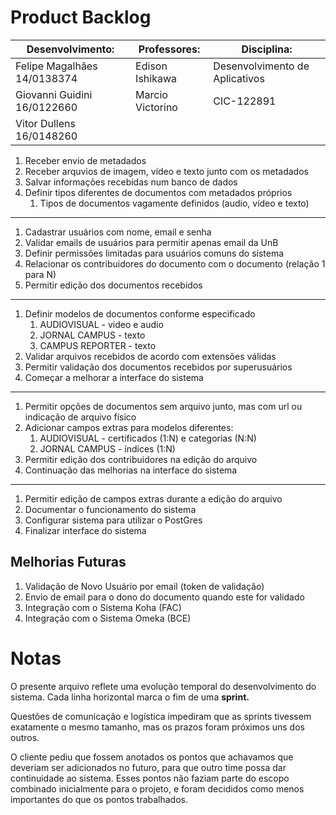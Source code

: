 # Product Backlog

| Desenvolvimento:            | Professores:     | Disciplina:                    |
|-----------------------------|------------------|--------------------------------|
| Felipe Magalhães 14/0138374 | Edison Ishikawa  | Desenvolvimento de Aplicativos |
| Giovanni Guidini 16/0122660 | Marcio Victorino | CIC-122891                     |
| Vitor Dullens 16/0148260    |                  |                                |

1. Receber envio de metadados
2. Receber arquvios de imagem, vídeo e texto junto com os metadados
3. Salvar informações recebidas num banco de dados
4. Definir tipos diferentes de documentos com metadados próprios
    1. Tipos de documentos vagamente definidos (audio, vídeo e texto)     
---------------------------------------------------------------------- 
1. Cadastrar usuários com nome, email e senha
2. Validar emails de usuários para permitir apenas email da UnB
3. Definir permissões limitadas para usuários comuns do sistema
4. Relacionar os contribuidores do documento com o documento (relação 1 para N)
5. Permitir edição dos documentos recebidos       
---------------------------------------------------------------------- 
1. Definir modelos de documentos conforme especificado
    1. AUDIOVISUAL - video e audio
    2. JORNAL CAMPUS - texto
    3. CAMPUS REPORTER - texto
2. Validar arquivos recebidos de acordo com extensões válidas
3. Permitir validação dos documentos recebidos por superusuários
4. Começar a melhorar a interface do sistema       
---------------------------------------------------------------------- 
1. Permitir opções de documentos sem arquivo junto, mas com url ou indicação de arquivo físico
2. Adicionar campos extras para modelos diferentes:
    1. AUDIOVISUAL - certificados (1:N) e categorias (N:N)
    2. JORNAL CAMPUS - índices (1:N)
3. Permitir edição dos contribuidores na edição do arquivo
4. Continuação das melhorias na interface do sistema      
---------------------------------------------------------------------- 
1. Permitir edição de campos extras durante a edição do arquivo
2. Documentar o funcionamento do sistema
3. Configurar sistema para utilizar o PostGres
4. Finalizar interface do sistema

## Melhorias Futuras
1. Validação de Novo Usuário por email (token de validação)
2. Envio de email para o dono do documento quando este for validado
3. Integração com o Sistema Koha (FAC)
4. Integração com o Sistema Omeka (BCE)

# Notas
O presente arquivo reflete uma evolução temporal do desenvolvimento do sistema. Cada linha horizontal marca o fim de uma **sprint.** 


Questões de comunicação e logística impediram que as sprints tivessem exatamente o mesmo tamanho, mas os prazos foram próximos uns dos outros. 

O cliente pediu que fossem anotados os pontos que achavamos que deveriam ser adicionados no futuro, para que outro time possa dar continuidade ao sistema. Esses pontos não faziam parte do escopo combinado inicialmente para o projeto, e foram decididos como menos importantes do que os pontos trabalhados.
